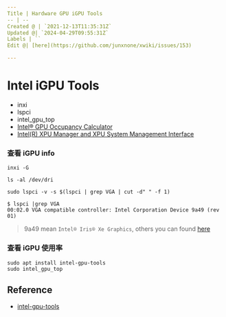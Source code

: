 ```yaml
---
Title | Hardware GPU iGPU Tools
-- | --
Created @ | `2021-12-13T11:35:31Z`
Updated @| `2024-04-29T09:55:31Z`
Labels | ``
Edit @| [here](https://github.com/junxnone/xwiki/issues/153)

---
```

# Intel iGPU Tools

- inxi
- lspci
- intel_gpu_top
- [Intel® GPU Occupancy Calculator](https://oneapi-src.github.io/oneAPI-samples/Tools/GPU-Occupancy-Calculator/index.html)
- [Intel(R) XPU Manager and XPU System Management Interface](https://github.com/intel/xpumanager/tree/master)

### 查看 iGPU info

```
inxi -G
```
```
ls -al /dev/dri
```

```
sudo lspci -v -s $(lspci | grep VGA | cut -d" " -f 1)
```
```
$ lspci |grep VGA
00:02.0 VGA compatible controller: Intel Corporation Device 9a49 (rev 01)
```


> 9a49 mean `Intel® Iris® Xe Graphics`, others you can found [here](https://dgpu-docs.intel.com/devices/hardware-table.html)


### 查看 iGPU 使用率

```
sudo apt install intel-gpu-tools
sudo intel_gpu_top
```


## Reference
- [intel-gpu-tools](https://cgit.freedesktop.org/xorg/app/intel-gpu-tools/)
